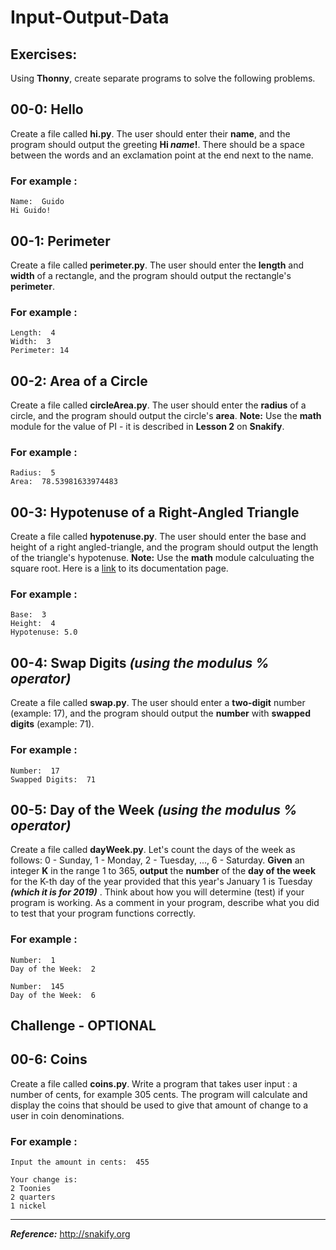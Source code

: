 # Input-Output-Data

## Exercises:

Using **Thonny**, create separate programs to solve the following problems.

## 00-0: Hello
Create a file called **hi.py**.  The user should enter their **name**, and the program should output the greeting **Hi *name*!**. There should be a space between the words and an exclamation point at the end next to the name. 

### For example :
```
Name:  Guido
Hi Guido!
```

## 00-1: Perimeter
Create a file called **perimeter.py**.  The user should enter the **length** and **width** of a rectangle, and the program should output the rectangle's **perimeter**.  

### For example :
```
Length:  4
Width:  3
Perimeter: 14
```

## 00-2: Area of a Circle
Create a file called **circleArea.py**.  The user should enter the **radius** of a circle, and the program should output the circle's **area**.  **Note:**  Use the **math** module for the value of PI - it is described in **Lesson 2** on **Snakify**.  

### For example :
```
Radius:  5
Area:  78.53981633974483
```

## 00-3: Hypotenuse of a Right-Angled Triangle
Create a file called **hypotenuse.py**.  The user should enter the base and height of a right angled-triangle, and the program should output the length of the triangle's hypotenuse.  **Note:** Use the **math** module calculuating the square root.  Here is a [link](https://docs.python.org/3/library/math.html) to its documentation page.

### For example :
```
Base:  3
Height:  4
Hypotenuse: 5.0
```

## 00-4: Swap Digits *(using the modulus % operator)*
Create a file called **swap.py**.  The user should enter a **two-digit** number (example: 17), and the program should output the **number** with **swapped digits** (example: 71).  

### For example :
```
Number:  17
Swapped Digits:  71
```

## 00-5: Day of the Week *(using the modulus % operator)*
Create a file called **dayWeek.py**.  Let's count the days of the week as follows: 0 - Sunday, 1 - Monday, 2 - Tuesday, ..., 6 - Saturday. **Given** an integer **K** in the range 1 to 365, **output** the **number** of the **day of the week** for the K-th day of the year provided that this year's January 1 is Tuesday ***(which it is for 2019)*** .  Think about how you will determine (test) if your program is working.  As a comment in your program, describe what you did to test that your program functions correctly.

### For example :
```
Number:  1
Day of the Week:  2
```

```
Number:  145
Day of the Week:  6
```

## Challenge - OPTIONAL

## 00-6:  Coins
Create a file called **coins.py**. Write a program that takes user input : a number of cents, for example 305 cents.
The program will calculate and display the coins that should be used to give that amount of change to a user in coin denominations.
 
### For example :
```
Input the amount in cents:  455

Your change is:
2 Toonies
2 quarters
1 nickel
```
---

***Reference:***  http://snakify.org
